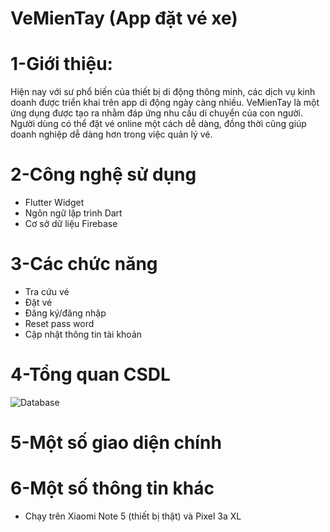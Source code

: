 # VeMienTay (App đặt vé xe)

# 1-Giới thiệu:
Hiện nay với sư phổ biến của thiết bị di động thông minh, các dịch vụ kinh doanh được triển khai trên app di động ngày càng nhiều. VeMienTay là một ứng dụng được tạo ra nhằm đáp ứng nhu cầu di chuyển của con người. Người dùng có thể đặt vé online một cách dễ dàng, đồng thời cũng giúp doanh nghiệp dễ dàng hơn trong việc quản lý vé. 

# 2-Công nghệ sử dụng
- Flutter Widget
- Ngôn ngữ lập trình Dart
- Cơ sở dữ liệu Firebase

# 3-Các chức năng
- Tra cứu vé
- Đặt vé
- Đăng ký/đăng nhập
- Reset pass word
- Cập nhật thông tin tài khoản

# 4-Tổng quan CSDL
![Database](https://drive.google.com/file/d/10z0mAHAugsEM5Vtog7QYQbBR0A0ZjMbM/view?usp=sharing)

# 5-Một số giao diện chính

# 6-Một số thông tin khác
- Chạy trên Xiaomi Note 5 (thiết bị thật) và Pixel 3a XL
